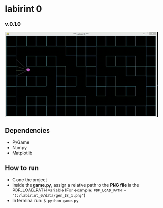 # labirint 0 
### v.0.1.0

![example](/images/20220121_1.gif)

## Dependencies
- PyGame
- Numpy
- Matplotlib

## How to run
   - Clone the project
   - Inside the **game.py**, assign a relative path to the **PNG file** in the PDF_LOAD_PATH variable
     (For example: `PDF_LOAD_PATH = "C:/labirint_0/data/gen_18_1.png"`)
   - In terminal run: `$ python game.py`